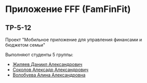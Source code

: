 # Приложение FFF (FamFinFit)
## TP-5-12
Проект "Мобильное приложение для управления финансами и бюджетом семьи"

Выполняют студенты 5 группы:
+ [Жиляев Даниил Александрович](https://github.com/Luckypope)
+ [Соколов Алексадр Александрович](https://github.com/allexandrsokollov)
+ [Волобуева Алина Александровна](https://github.com/Alina17500)
